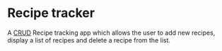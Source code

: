 # Recipe tracker

A [CRUD](https://en.wikipedia.org/wiki/Create%2C_read%2C_update_and_delete) Recipe tracking app which allows the user to add new recipes, display a list of recipes and delete a recipe from the list.
